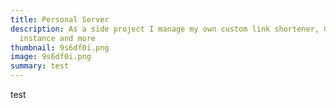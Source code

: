 ```yaml
---
title: Personal Server
description: As a side project I manage my own custom link shortener, GitLab
  instance and more
thumbnail: 9s6df0i.png
image: 9s6df0i.png
summary: test
---
```

test